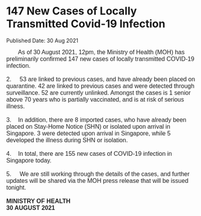 <html>
    <meta http-equiv="Content-Type" content="text/html; charset=utf-8"/>
    <meta charset="utf-8"/>
    <title>147 New Cases of Locally Transmitted Covid-19 Infection</title>
    <body><h1>147 New Cases of Locally Transmitted Covid-19 Infection</h1>
    <p>Published Date: 30 Aug 2021</p> <span style="font-family: Arial;"><span style="font-size: 16px;"><span style="color: rgb(34, 34, 34); font-family: Arial; font-size: 16px;">&nbsp; &nbsp; &nbsp; &nbsp;As of 30 August 2021, 12pm, the Ministry of Health (MOH) has preliminarily confirmed 147 new cases of locally transmitted COVID-19 infection.</span><br style="color: rgb(34, 34, 34);"><br style="color: rgb(34, 34, 34);"><span style="color: rgb(34, 34, 34);">2.&nbsp; &nbsp; &nbsp;53 are linked to previous cases, and have already been placed on quarantine. 42 are linked to previous cases and were detected through surveillance. 52 are currently unlinked. Amongst the cases is 1 senior above 70 years who is partially vaccinated, and is at risk of serious illness.</span><br style="color: rgb(34, 34, 34);"><br style="color: rgb(34, 34, 34);"><span style="color: rgb(34, 34, 34);">3.&nbsp; &nbsp; In addition, there are 8 imported cases, who have already been placed on Stay-Home Notice (SHN) or isolated upon arrival in Singapore. 3 were detected upon arrival in Singapore, while 5 developed the illness during SHN or isolation.</span><br style="color: rgb(34, 34, 34);"><br style="color: rgb(34, 34, 34);"><span style="color: rgb(34, 34, 34);">4.&nbsp; &nbsp; In total, there are 155 new cases of COVID-19 infection in Singapore today.</span><br style="color: rgb(34, 34, 34);"><br style="color: rgb(34, 34, 34);"><span style="color: rgb(34, 34, 34);">5.&nbsp; &nbsp; &nbsp;We are still working through the details of the cases, and further updates will be shared via the MOH press release that will be issued tonight.<br><br><strong>MINISTRY OF HEALTH<br>30 AUGUST 2021</strong></span></span></span></body>
</html>
